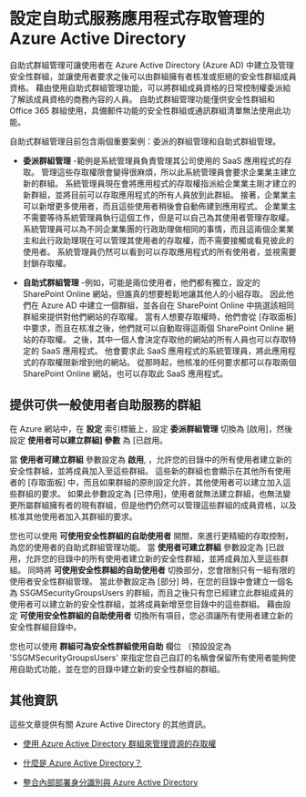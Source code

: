 <properties
    pageTitle="設定自助式服務應用程式存取管理的 Azure Active Directory | Microsoft Azure"
    description="自助式群組管理概觀，這種管理可讓使用者在 Azure Active Directory 中建立及管理安全性群組，讓使用者可要求安全性群組成員資格"
    services="active-directory"
    documentationCenter=""
  authors="curtand"
    manager="stevenpo"
    editor=""
    />

<tags
    ms.service="active-directory"
    ms.workload="identity"
    ms.tgt_pltfrm="na"
    ms.devlang="na"
    ms.topic="article"
    ms.date="11/17/2015"
    ms.author="curtand"/>

# 設定自助式服務應用程式存取管理的 Azure Active Directory

自助式群組管理可讓使用者在 Azure Active Directory (Azure AD) 中建立及管理安全性群組，並讓使用者要求之後可以由群組擁有者核准或拒絕的安全性群組成員資格。 藉由使用自助式群組管理功能，可以將群組成員資格的日常控制權委派給了解該成員資格的商務內容的人員。 自助式群組管理功能僅供安全性群組和 Office 365 群組使用，具備郵件功能的安全性群組或通訊群組清單無法使用此功能。

自助式群組管理目前包含兩個重要案例：委派的群組管理和自助式群組管理。


- **委派群組管理** -範例是系統管理員負責管理其公司使用的 SaaS 應用程式的存取。 管理這些存取權限會變得很麻煩，所以此系統管理員會要求企業業主建立新的群組。 系統管理員現在會將應用程式的存取權指派給企業業主剛才建立的新群組，並將目前可以存取應用程式的所有人員放到此群組。 接著，企業業主可以新增更多使用者，而且這些使用者稍後會自動佈建到應用程式。 企業業主不需要等待系統管理員執行這個工作，但是可以自己為其使用者管理存取權。 系統管理員可以為不同企業集團的行政助理做相同的事情，而且這兩個企業業主和此行政助理現在可以管理其使用者的存取權，而不需要接觸或看見彼此的使用者。 系統管理員仍然可以看到可以存取應用程式的所有使用者，並視需要封鎖存取權。


- **自助式群組管理** -例如，可能是兩位使用者，他們都有獨立，設定的 SharePoint Online 網站，但誰真的想要輕鬆地讓其他人的小組存取。 因此他們在 Azure AD 中建立一個群組，並各自在 SharePoint Online 中挑選該相同群組來提供對他們網站的存取權。 當有人想要存取權時，他們會從 [存取面板] 中要求，而且在核准之後，他們就可以自動取得這兩個 SharePoint Online 網站的存取權。 之後，其中一個人會決定存取他的網站的所有人員也可以存取特定的 SaaS 應用程式。 他會要求此 SaaS 應用程式的系統管理員，將此應用程式的存取權限新增到他的網站。 從那時起，他核准的任何要求都可以存取兩個 SharePoint Online 網站，也可以存取此 SaaS 應用程式。

## 提供可供一般使用者自助服務的群組

在 Azure 網站中，在 **設定** 索引標籤上，設定 **委派群組管理** 切換為 [啟用]，然後設定 **使用者可以建立群組] 參數** 為 [已啟用。

當 **使用者可建立群組** 參數設定為 **啟用**, ，允許您的目錄中的所有使用者建立新的安全性群組，並將成員加入至這些群組。 這些新的群組也會顯示在其他所有使用者的 [存取面板] 中，而且如果群組的原則設定允許，其他使用者可以建立加入這些群組的要求。 如果此參數設定為 [已停用]，使用者就無法建立群組，也無法變更所屬群組擁有者的現有群組，但是他們仍然可以管理這些群組的成員資格，以及核准其他使用者加入其群組的要求。

您也可以使用 **可使用安全性群組的自助使用者** 開關，來進行更精細的存取控制，為您的使用者的自助式群組管理功能。 當 **使用者可建立群組** 參數設定為 [已啟用，允許您的目錄中的所有使用者建立新的安全性群組，並將成員加入至這些群組。 同時將 **可使用安全性群組的自助使用者** 切換部分，您會限制只有一組有限的使用者安全性群組管理。 當此參數設定為 [部分] 時，在您的目錄中會建立一個名為 SSGMSecurityGroupsUsers 的群組，而且之後只有您已經建立此群組成員的使用者可以建立新的安全性群組，並將成員新增至您目錄中的這些群組。 藉由設定 **可使用安全性群組的自助使用者** 切換所有項目，您必須讓所有使用者建立新的安全性群組目錄中。

您也可以使用 **群組可為安全性群組使用自助** 欄位 （預設設定為 'SSGMSecurityGroupsUsers' 來指定您自己自訂的名稱會保留所有使用者能夠使用自助式功能，並在您的目錄中建立新的安全性群組的群組。

## 其他資訊

這些文章提供有關 Azure Active Directory 的其他資訊。

* [使用 Azure Active Directory 群組來管理資源的存取權](active-directory-manage-groups.md)

* [什麼是 Azure Active Directory？](active-directory-whatis.md)

* [整合內部部署身分識別與 Azure Active Directory](active-directory-aadconnect.md)


